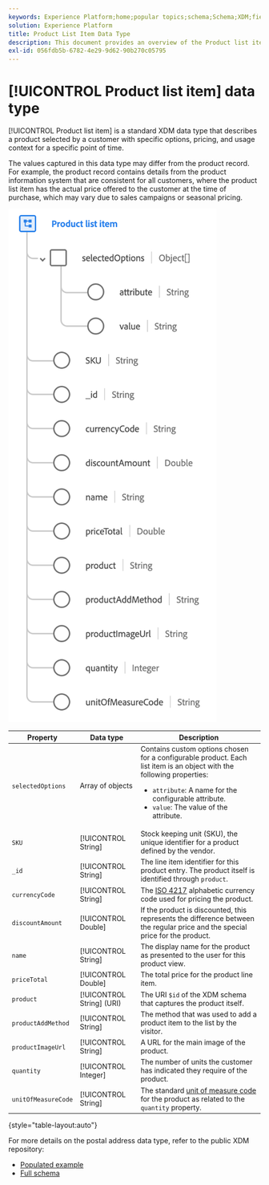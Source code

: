 ```yaml
---
keywords: Experience Platform;home;popular topics;schema;Schema;XDM;fields;schemas;Schemas;address;xdm:address;datatype;data-type;data type;
solution: Experience Platform
title: Product List Item Data Type
description: This document provides an overview of the Product list item XDM data type.
exl-id: 056fdb5b-6782-4e29-9d62-90b270c05795
---
```

# [!UICONTROL Product list item] data type

[!UICONTROL Product list item] is a standard XDM data type that describes a product selected by a customer with specific options, pricing, and usage context for a specific point of time.

The values captured in this data type may differ from the product record. For example, the product record contains details from the product information system that are consistent for all customers, where the product list item has the actual price offered to the customer at the time of purchase, which may vary due to sales campaigns or seasonal pricing.

![](../images/data-types/product-list-item.png)

| Property | Data type | Description |
| --- | --- | --- |
| `selectedOptions` | Array of objects | Contains custom options chosen for a configurable product. Each list item is an object with the following properties:<ul><li>`attribute`: A name for the configurable attribute.</li><li>`value`: The value of the attribute.</li></ul> |
| `SKU` | [!UICONTROL String] | Stock keeping unit (SKU), the unique identifier for a product defined by the vendor. |
| `_id` | [!UICONTROL String] | The line item identifier for this product entry. The product itself is identified through `product`. |
| `currencyCode` | [!UICONTROL String] | The [ISO 4217](https://www.iso.org/iso-4217-currency-codes.html) alphabetic currency code used for pricing the product. |
| `discountAmount` | [!UICONTROL Double] | If the product is discounted, this represents the difference between the regular price and the special price for the product. |
| `name` | [!UICONTROL String] | The display name for the product as presented to the user for this product view. |
| `priceTotal` | [!UICONTROL Double] | The total price for the product line item. |
| `product` | [!UICONTROL String] (URI) | The URI `$id` of the XDM schema that captures the product itself. |
| `productAddMethod` | [!UICONTROL String] | The method that was used to add a product item to the list by the visitor. |
| `productImageUrl` | [!UICONTROL String] | A URL for the main image of the product. |
| `quantity` | [!UICONTROL Integer] | The number of units the customer has indicated they require of the product. |
| `unitOfMeasureCode` | [!UICONTROL String] | The standard [unit of measure code](https://ucum.org/ucum) for the product as related to the `quantity` property. |

{style="table-layout:auto"}

For more details on the postal address data type, refer to the public XDM repository:

* [Populated example](https://github.com/adobe/xdm/blob/master/components/datatypes/productlistitem.example.1.json)
* [Full schema](https://github.com/adobe/xdm/blob/master/components/datatypes/productlistitem.schema.json)

